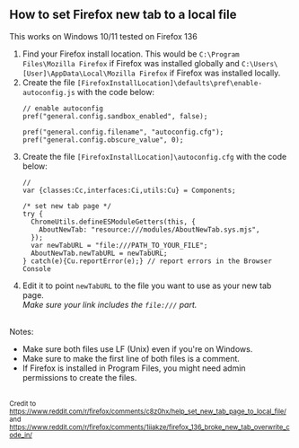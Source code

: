 ## How to set Firefox new tab to a local file

This works on Windows 10/11 tested on Firefox 136

1. Find your Firefox install location. This would be ```C:\Program Files\Mozilla Firefox``` if Firefox was installed globally     and ```C:\Users\[User]\AppData\Local\Mozilla Firefox``` if Firefox was installed locally.
2. Create the file ```[FirefoxInstallLocation]\defaults\pref\enable-autoconfig.js``` with the code below:
    ```
    // enable autoconfig
    pref("general.config.sandbox_enabled", false);
    
    pref("general.config.filename", "autoconfig.cfg");
    pref("general.config.obscure_value", 0);
    ```
3. Create the file ```[FirefoxInstallLocation]\autoconfig.cfg``` with the code below:
    ```
    //
    var {classes:Cc,interfaces:Ci,utils:Cu} = Components;  
    
    /* set new tab page */  
    try {  
      ChromeUtils.defineESModuleGetters(this, {
        AboutNewTab: "resource:///modules/AboutNewTab.sys.mjs",
      }); 
      var newTabURL = "file:///PATH_TO_YOUR_FILE";  
      AboutNewTab.newTabURL = newTabURL;  
    } catch(e){Cu.reportError(e);} // report errors in the Browser Console
    ```
4. Edit it to point ```newTabURL``` to the file you want to use as your new tab page.\
_Make sure your link includes the ```file:///``` part._

\
Notes:
- Make sure both files use LF (Unix) even if you're on Windows.
- Make sure to make the first line of both files is a comment.
- If Firefox is installed in Program Files, you might need admin permissions to create the files.

\
<sup>Credit to https://www.reddit.com/r/firefox/comments/c8z0hx/help_set_new_tab_page_to_local_file/ and https://www.reddit.com/r/firefox/comments/1iiakze/firefox_136_broke_new_tab_overwrite_code_in/</sup>
